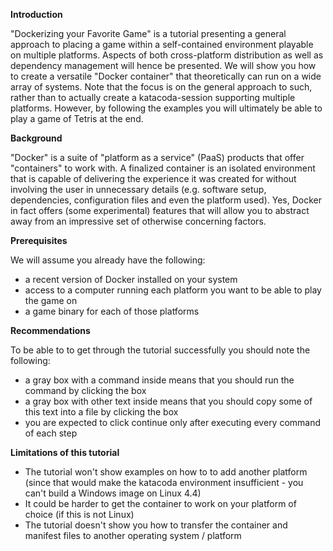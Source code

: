 **Introduction**

"Dockerizing your Favorite Game" is a tutorial presenting a general approach to placing a game within a self-contained environment playable on multiple platforms. Aspects of both cross-platform distribution as well as dependency management will hence be presented. We will show you how to create a versatile "Docker container" that theoretically can run on a wide array of systems. Note that the focus is on the general approach to such, rather than to actually create a katacoda-session supporting multiple platforms. However, by following the examples you will ultimately be able to play a game of Tetris at the end.

**Background**

"Docker" is a suite of "platform as a service" (PaaS) products that offer "containers" to work with. A finalized container is an isolated environment that is capable of delivering the experience it was created for without involving the user in unnecessary details (e.g. software setup, dependencies, configuration files and even the platform used). Yes, Docker in fact offers (some experimental) features that will allow you to abstract away from an impressive set of otherwise concerning factors.

**Prerequisites**

We will assume you already have the following:

- a recent version of Docker installed on your system
- access to a computer running each platform you want to be able to play the game on
- a game binary for each of those platforms

**Recommendations**

To be able to to get through the tutorial successfully you should note the following: 

- a gray box with a command inside means that you should run the command by clicking the box
- a gray box with other text inside means that you should copy some of this text into a file by clicking the box
- you are expected to click continue only after executing every command of each step

**Limitations of this tutorial**

- The tutorial won't show examples on how to to add another platform (since that would make the katacoda environment insufficient - you can't build a Windows image on Linux 4.4)
- It could be harder to get the container to work on your platform of choice (if this is not Linux)
- The tutorial doesn't show you how to transfer the container and manifest files to another operating system / platform
